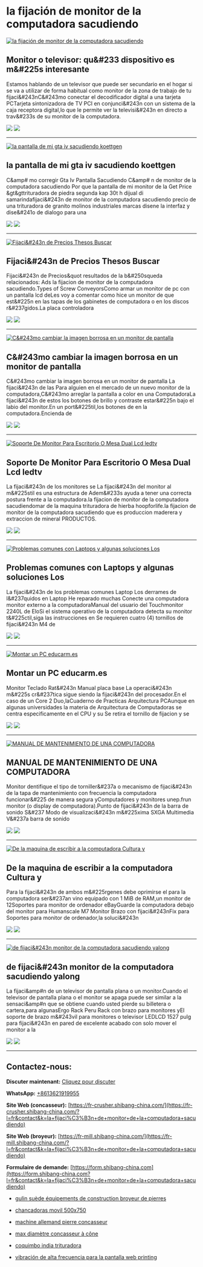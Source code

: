 # la fijación de monitor de la computadora sacudiendo

<a href="https://swt.shibang-china.com/?l=fr&img&k=la+fijaci%C3%B3n+de+monitor+de+la+computadora+sacudiendo" target="_blank">![la fijación de monitor de la computadora sacudiendo](http://static.shibang-china.com/all-800x300/892.jpg)</a>

## Monitor o televisor: qu&#233 dispositivo es m&#225s interesante
Estamos hablando de un televisor que puede ser secundario en el hogar si se va a utilizar de forma habitual como monitor de la zona de trabajo de tu fijaci&#243nC&#243mo conectar el decodificador digital a una tarjeta PCTarjeta sintonizadora de TV PCI en conjunci&#243n con un sistema de la caja receptora digital,lo que le permite ver la televisi&#243n en directo a trav&#233s de su monitor de la computadora.


<a href="https://whatsapp.shibangsoft.com/WhatsApp.php" target="_blank" title="WhatsApp">![](http://static.shibang-china.com/icon/whatsapp.png)</a> <a href="https://swt.shibang-china.com/?l=fr&icon&k=la+fijaci%C3%B3n+de+monitor+de+la+computadora+sacudiendo" target="_blank">![](http://static.shibang-china.com/icon/chat-fr.png)</a>

---

<a href="https://swt.shibang-china.com/?l=fr&img&k=la+fijaci%C3%B3n+de+monitor+de+la+computadora+sacudiendo" target="_blank">![la pantalla de mi gta iv sacudiendo koettgen](http://static.shibang-china.com/all-800x300/131.jpg)</a>

## la pantalla de mi gta iv sacudiendo koettgen
C&amp# mo corregir Gta Iv Pantalla Sacudiendo C&amp# n de monitor de la computadora sacudiendo Por que la pantalla de mi monitor de la Get Price &gt&gttrituradora de piedra segunda kap 30t h dijual di samarindafijaci&#243n de monitor de la computadora sacudiendo precio de una trituradora de granito molinos industriales marcas disene la interfaz y dise&#241o de dialogo para una


<a href="https://whatsapp.shibangsoft.com/WhatsApp.php" target="_blank" title="WhatsApp">![](http://static.shibang-china.com/icon/whatsapp.png)</a> <a href="https://swt.shibang-china.com/?l=fr&icon&k=la+fijaci%C3%B3n+de+monitor+de+la+computadora+sacudiendo" target="_blank">![](http://static.shibang-china.com/icon/chat-fr.png)</a>

---

<a href="https://swt.shibang-china.com/?l=fr&img&k=la+fijaci%C3%B3n+de+monitor+de+la+computadora+sacudiendo" target="_blank">![Fijaci&#243n de Precios Thesos Buscar](http://static.shibang-china.com/all-800x300/413.jpg)</a>

## Fijaci&#243n de Precios Thesos Buscar
Fijaci&#243n de Precios&quot resultados de la b&#250squeda relacionados: Ads la fijacion de monitor de la computadora sacudiendo.Types of Screw ConveyorsComo armar un monitor de pc con un pantalla lcd deLes voy a comentar como hice un monitor de que est&#225n en las tapas de los gabinetes de computadora o en los discos r&#237gidos.La placa controladora


<a href="https://whatsapp.shibangsoft.com/WhatsApp.php" target="_blank" title="WhatsApp">![](http://static.shibang-china.com/icon/whatsapp.png)</a> <a href="https://swt.shibang-china.com/?l=fr&icon&k=la+fijaci%C3%B3n+de+monitor+de+la+computadora+sacudiendo" target="_blank">![](http://static.shibang-china.com/icon/chat-fr.png)</a>

---

<a href="https://swt.shibang-china.com/?l=fr&img&k=la+fijaci%C3%B3n+de+monitor+de+la+computadora+sacudiendo" target="_blank">![C&#243mo cambiar la imagen borrosa en un monitor de pantalla](http://static.shibang-china.com/all-800x300/1358.jpg)</a>

## C&#243mo cambiar la imagen borrosa en un monitor de pantalla
C&#243mo cambiar la imagen borrosa en un monitor de pantalla La fijaci&#243n de las Para alguien en el mercado de un nuevo monitor de la computadora,C&#243mo arreglar la pantalla a color en una ComputadoraLa fijaci&#243n de estos los botones de brillo y contraste estar&#225n bajo el labio del monitor.En un port&#225til,los botones de en la computadora.Encienda de


<a href="https://whatsapp.shibangsoft.com/WhatsApp.php" target="_blank" title="WhatsApp">![](http://static.shibang-china.com/icon/whatsapp.png)</a> <a href="https://swt.shibang-china.com/?l=fr&icon&k=la+fijaci%C3%B3n+de+monitor+de+la+computadora+sacudiendo" target="_blank">![](http://static.shibang-china.com/icon/chat-fr.png)</a>

---

<a href="https://swt.shibang-china.com/?l=fr&img&k=la+fijaci%C3%B3n+de+monitor+de+la+computadora+sacudiendo" target="_blank">![Soporte De Monitor Para Escritorio O Mesa Dual Lcd ledtv](http://static.shibang-china.com/all-800x300/652.jpg)</a>

## Soporte De Monitor Para Escritorio O Mesa Dual Lcd ledtv
La fijaci&#243n de los monitores se La fijaci&#243n del monitor al m&#225stil es una estructura de Adem&#233s ayuda a tener una correcta postura frente a la computadora.la fijacion de monitor de la computadora sacudiendomar de la maquina trituradora de hierba hoopforlife.la fijacion de monitor de la computadora sacudiendo que es produccion maderera y extraccion de mineral PRODUCTOS.


<a href="https://whatsapp.shibangsoft.com/WhatsApp.php" target="_blank" title="WhatsApp">![](http://static.shibang-china.com/icon/whatsapp.png)</a> <a href="https://swt.shibang-china.com/?l=fr&icon&k=la+fijaci%C3%B3n+de+monitor+de+la+computadora+sacudiendo" target="_blank">![](http://static.shibang-china.com/icon/chat-fr.png)</a>

---

<a href="https://swt.shibang-china.com/?l=fr&img&k=la+fijaci%C3%B3n+de+monitor+de+la+computadora+sacudiendo" target="_blank">![Problemas comunes con Laptops y algunas soluciones Los](http://static.shibang-china.com/all-800x300/870.jpg)</a>

## Problemas comunes con Laptops y algunas soluciones Los
La fijaci&#243n de los problemas comunes Laptop Los derrames de l&#237quidos en Laptop He reparado muchas Conecte una computadora monitor externo a la computadoraManual del usuario del Touchmonitor 2240L de EloSi el sistema operativo de la computadora detecta su monitor t&#225ctil,siga las instrucciones en Se requieren cuatro (4) tornillos de fijaci&#243n M4 de


<a href="https://whatsapp.shibangsoft.com/WhatsApp.php" target="_blank" title="WhatsApp">![](http://static.shibang-china.com/icon/whatsapp.png)</a> <a href="https://swt.shibang-china.com/?l=fr&icon&k=la+fijaci%C3%B3n+de+monitor+de+la+computadora+sacudiendo" target="_blank">![](http://static.shibang-china.com/icon/chat-fr.png)</a>

---

<a href="https://swt.shibang-china.com/?l=fr&img&k=la+fijaci%C3%B3n+de+monitor+de+la+computadora+sacudiendo" target="_blank">![Montar un PC educarm.es](http://static.shibang-china.com/all-800x300/679.jpg)</a>

## Montar un PC educarm.es
Monitor Teclado Rat&#243n Manual placa base La operaci&#243n m&#225s cr&#237tica sigue siendo la fijaci&#243n del procesador.En el caso de un Core 2 Duo,laCuaderno de Practicas Arquitectura PCAunque en algunas universidades la materia de Arquitectura de Computadoras se centra especificamente en el CPU y su Se retira el tornillo de fijacion y se


<a href="https://whatsapp.shibangsoft.com/WhatsApp.php" target="_blank" title="WhatsApp">![](http://static.shibang-china.com/icon/whatsapp.png)</a> <a href="https://swt.shibang-china.com/?l=fr&icon&k=la+fijaci%C3%B3n+de+monitor+de+la+computadora+sacudiendo" target="_blank">![](http://static.shibang-china.com/icon/chat-fr.png)</a>

---

<a href="https://swt.shibang-china.com/?l=fr&img&k=la+fijaci%C3%B3n+de+monitor+de+la+computadora+sacudiendo" target="_blank">![MANUAL DE MANTENIMIENTO DE UNA COMPUTADORA](http://static.shibang-china.com/all-800x300/1443.jpg)</a>

## MANUAL DE MANTENIMIENTO DE UNA COMPUTADORA
Monitor dentifique el tipo de torniller&#237a o mecanismo de fijaci&#243n de la tapa de mantenimiento con frecuencia la computadora funcionar&#225 de manera segura yComputadores y monitores unep.frun monitor (o display de computadora).Punto de fijaci&#243n de la barra de sonido S&#237 Modo de visualizaci&#243n m&#225xima SXGA Multimedia V&#237a barra de sonido


<a href="https://whatsapp.shibangsoft.com/WhatsApp.php" target="_blank" title="WhatsApp">![](http://static.shibang-china.com/icon/whatsapp.png)</a> <a href="https://swt.shibang-china.com/?l=fr&icon&k=la+fijaci%C3%B3n+de+monitor+de+la+computadora+sacudiendo" target="_blank">![](http://static.shibang-china.com/icon/chat-fr.png)</a>

---

<a href="https://swt.shibang-china.com/?l=fr&img&k=la+fijaci%C3%B3n+de+monitor+de+la+computadora+sacudiendo" target="_blank">![De la maquina de escribir a la computadora Cultura y](http://static.shibang-china.com/all-800x300/1238.jpg)</a>

## De la maquina de escribir a la computadora Cultura y
Para la fijaci&#243n de ambos m&#225rgenes debe oprimirse el para la computadora ser&#237an vino equipado con 1 MiB de RAM,un monitor de 12Soportes para monitor de ordenador eBayGuarde la computadora debajo del monitor para Humanscale M7 Monitor Brazo con fijaci&#243nFix para Soportes para monitor de ordenador,la soluci&#243n


<a href="https://whatsapp.shibangsoft.com/WhatsApp.php" target="_blank" title="WhatsApp">![](http://static.shibang-china.com/icon/whatsapp.png)</a> <a href="https://swt.shibang-china.com/?l=fr&icon&k=la+fijaci%C3%B3n+de+monitor+de+la+computadora+sacudiendo" target="_blank">![](http://static.shibang-china.com/icon/chat-fr.png)</a>

---

<a href="https://swt.shibang-china.com/?l=fr&img&k=la+fijaci%C3%B3n+de+monitor+de+la+computadora+sacudiendo" target="_blank">![de fijaci&#243n monitor de la computadora sacudiendo yalong](http://static.shibang-china.com/all-800x300/732.jpg)</a>

## de fijaci&#243n monitor de la computadora sacudiendo yalong
La fijaci&amp#n de un televisor de pantalla plana o un monitor.Cuando el televisor de pantalla plana o el monitor se apaga puede ser similar a la sensaci&amp#n que se obtiene cuando usted pierde su billetera o cartera,para algunasErgo Rack Peru Rack con brazo para monitores yEl soporte de brazo m&#243vil para monitores o televisor LEDLCD 1527 pulg para fijaci&#243n en pared de excelente acabado con solo mover el monitor a la


<a href="https://whatsapp.shibangsoft.com/WhatsApp.php" target="_blank" title="WhatsApp">![](http://static.shibang-china.com/icon/whatsapp.png)</a> <a href="https://swt.shibang-china.com/?l=fr&icon&k=la+fijaci%C3%B3n+de+monitor+de+la+computadora+sacudiendo" target="_blank">![](http://static.shibang-china.com/icon/chat-fr.png)</a>

---
## Contactez-nous:

**Discuter maintenant:** [Cliquez pour discuter](https://swt.shibang-china.com?l=fr&contact&k=la+fijaci%C3%B3n+de+monitor+de+la+computadora+sacudiendo)

**WhatsApp:**  [+8613621919955](https://whatsapp.shibangsoft.com/WhatsApp.php)

**Site Web (concasseur):** [https://fr-crusher.shibang-china.com/](https://fr-crusher.shibang-china.com/?l=fr&contact&k=la+fijaci%C3%B3n+de+monitor+de+la+computadora+sacudiendo)

**Site Web (broyeur):** [https://fr-mill.shibang-china.com/](https://fr-mill.shibang-china.com/?l=fr&contact&k=la+fijaci%C3%B3n+de+monitor+de+la+computadora+sacudiendo)

**Formulaire de demande:** [https://form.shibang-china.com](https://form.shibang-china.com?l=fr&contact&k=la+fijaci%C3%B3n+de+monitor+de+la+computadora+sacudiendo)

* [gulin suède équipements de construction broyeur de pierres](../61/gulin%20su%C3%A8de%20%C3%A9quipements%20de%20construction%20broyeur%20de%20pierres.md)

* [chancadoras movil 500x750](../63/chancadoras%20movil%20500x750.md)

* [machine allemand pierre concasseur](../65/machine%20allemand%20pierre%20concasseur.md)

* [max diamètre concasseur à cône](../61/max%20diam%C3%A8tre%20concasseur%20%C3%A0%20c%C3%B4ne.md)

* [coquimbo india trituradora](../63/coquimbo%20india%20trituradora.md)

* [vibración de alta frecuencia para la pantalla web printing](../64/vibraci%C3%B3n%20de%20alta%20frecuencia%20para%20la%20pantalla%20web%20printing.md)